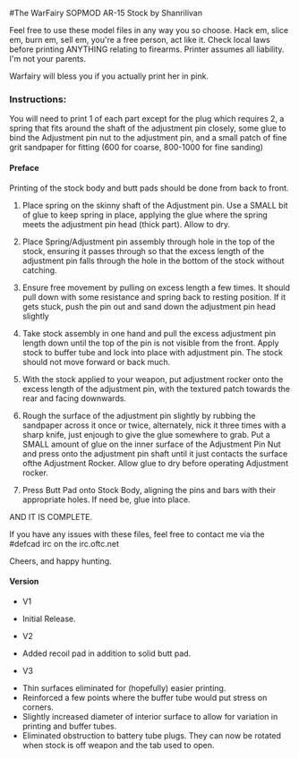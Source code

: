 #The WarFairy SOPMOD AR-15 Stock by Shanrilivan

Feel free to use these model files in any way you so choose. Hack em, slice em, burn em, sell em, you're a free person, act like it. Check local laws before printing ANYTHING relating to firearms. Printer assumes all liability. I'm not your parents.

Warfairy will bless you if you actually print her in pink.

### Instructions:

You will need to print 1 of each part except for the plug which requires 2, a spring that fits around the shaft of the adjustment pin closely, some glue to bind the Adjustment pin nut to the adjustment pin, and a small patch of fine grit sandpaper for fitting (600 for coarse, 800-1000 for fine sanding)

#### Preface
Printing of the stock body and butt pads should be done from back to front.

1. Place spring on the skinny shaft of the Adjustment pin. Use a SMALL bit of glue to keep  spring in place, applying the glue where the spring meets the adjustment pin head (thick part). Allow to dry.

2. Place Spring/Adjustment pin assembly through hole in the top of the stock, ensuring it passes through so that the excess length of the adjustment pin falls through the hole in the bottom of the stock without catching.

3. Ensure free movement by pulling on excess length a few times. It should pull down with some resistance and spring back to resting position. If it gets stuck, push the pin out and sand down the adjustment pin head slightly

4. Take stock assembly in one hand and pull the excess adjustment pin length down until the top of the pin is not visible from the front. Apply stock to buffer tube and lock into place with adjustment pin. The stock should not move forward or back much.

5. With the stock applied to your weapon, put adjustment rocker onto the excess length of the adjustment pin, with the textured patch towards the rear and facing downwards.

6. Rough the surface of the adjustment pin slightly by rubbing the sandpaper across it once or twice, alternately, nick it three times with a sharp knife, just enjough to give the glue somewhere to grab. Put a SMALL amount of glue on the inner surface of the Adjustment Pin Nut and press onto the adjustment pin shaft until it just contacts the surface ofthe Adjustment Rocker. Allow glue to dry before operating Adjustment rocker.

7. Press Butt Pad onto Stock Body, aligning the pins and bars with their appropriate holes. If need be, glue into place.

AND IT IS COMPLETE.

If you have any issues with these files, feel free to contact me via the #defcad irc on the irc.oftc.net 

Cheers, and happy hunting.

#### Version
* V1 
- Initial Release.

* V2 
- Added recoil pad in addition to solid butt pad.

* V3
- Thin surfaces eliminated for (hopefully) easier printing. 
- Reinforced a few points where the buffer tube would put stress on corners. 
- Slightly increased diameter of interior surface to allow for variation in printing and buffer tubes.
- Eliminated obstruction to battery tube plugs. They can now be rotated when stock is off weapon and the tab used to open.
